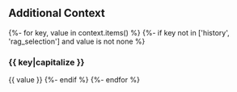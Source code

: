 
## Additional Context

{%- for key, value in context.items() %}
  {%- if key not in ['history', 'rag_selection'] and value is not none %}
### {{ key|capitalize }}
{{ value }}
  {%- endif %}
{%- endfor %}